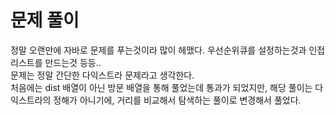 # 문제 풀이
정말 오랜만에 자바로 문제를 푸는것이라 많이 헤맸다. 우선순위큐를 설정하는것과 인접리스트를 만드는것 등등..   
문제는 정말 간단한 다익스트라 문제라고 생각한다.    
처음에는 dist 배열이 아닌 방문 배열을 통해 풀었는데 통과가 되었지만, 해당 풀이는 다익스트라의 정해가 아니기에, 거리를 비교해서 탐색하는 풀이로 변경해서 풀었다.
